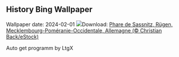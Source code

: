 ## History Bing Wallpaper
Wallpaper date: 2024-02-01
![](https://www.bing.com/th?id=OHR.HalbinselJasmund_FR-FR6083504122_UHD.jpg&w=1000)Download: [Phare de Sassnitz, Rügen, Mecklembourg-Poméranie-Occidentale,  Allemagne (© Christian Back/eStock)](https://www.bing.com/th?id=OHR.HalbinselJasmund_FR-FR6083504122_UHD.jpg)

Auto get programm by LtgX
